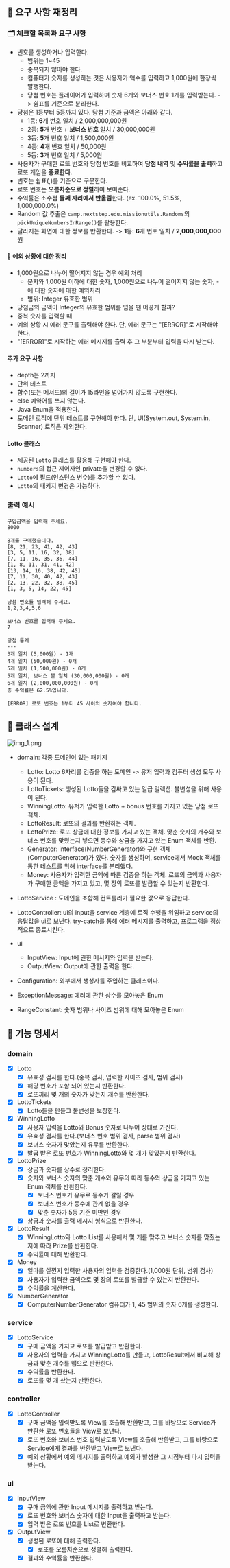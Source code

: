 ## 📝 요구 사항 재정리

### 🗂️ 체크할 목록과 요구 사항

- 번호를 생성하거나 입력한다.
    - 범위는 1~45
    - 중복되지 않아야 한다.
    - 컴퓨터가 숫자를 생성하는 것은 사용자가 액수를 입력하고 1,000원에 한장씩 발행한다.
    - 당첨 번호는 플레이어가 입력하며 숫자 6개와 보너스 번호 1개를 입력받는다. -> 쉼표를 기준으로 분리한다.
- 당첨은 1등부터 5등까지 있다. 당첨 기준과 금액은 아래와 같다.
    - 1등: **6**개 번호 일치 / 2,000,000,000원
    - 2등: **5**개 번호 + **보너스 번호** 일치 / 30,000,000원
    - 3등: **5**개 번호 일치 / 1,500,000원
    - 4등: **4**개 번호 일치 / 50,000원
    - 5등: **3**개 번호 일치 / 5,000원
- 사용자가 구매한 로또 번호와 당첨 번호를 비교하여 **당첨 내역** 및 **수익률을 출력**하고 로또 게임을 **종료한다.**
- 번호는 쉼표(,)를 기준으로 구분한다.
- 로또 번호는 **오름차순으로 정렬**하여 보여준다.
- 수익률은 소수점 **둘째 자리에서 반올림**한다. (ex. 100.0%, 51.5%, 1,000,000.0%)
- Random 값 추출은 `camp.nextstep.edu.missionutils.Randoms`의 `pickUniqueNumbersInRange()`를 활용한다.
- 달라지는 화면에 대한 정보를 반환한다. -> **1**등: **6**개 번호 일치 / **2,000,000,000**원

#### 🧐 예외 상황에 대한 정리

- 1,000원으로 나누어 떨어지지 않는 경우 예외 처리
    - 문자와 1,000원 이하에 대한 숫자, 1,000원으로 나누어 떨어지지 않는 숫자, -에 대한 숫자에 대한 예외처리
    - 범위: Integer 유효한 범위
- 당첨금의 금액이 Integer의 유효한 범위를 넘을 땐 어떻게 할까?
- 중복 숫자를 입력할 때
- 예외 상황 시 에러 문구를 출력해야 한다. 단, 에러 문구는 "[ERROR]"로 시작해야 한다.
- "[ERROR]"로 시작하는 에러 메시지를 출력 후 그 부분부터 입력을 다시 받는다.

#### 추가 요구 사항

- depth는 2까지
- 단위 테스트
- 함수(또는 메서드)의 길이가 15라인을 넘어가지 않도록 구현한다.
- else 예약어를 쓰지 않는다.
- Java Enum을 적용한다.
- 도메인 로직에 단위 테스트를 구현해야 한다. 단, UI(System.out, System.in, Scanner) 로직은 제외한다.

#### Lotto 클래스

- 제공된 `Lotto` 클래스를 활용해 구현해야 한다.
- `numbers`의 접근 제어자인 private을 변경할 수 없다.
- `Lotto`에 필드(인스턴스 변수)를 추가할 수 없다.
- `Lotto`의 패키지 변경은 가능하다.

### 출력 예시

```
구입금액을 입력해 주세요.
8000

8개를 구매했습니다.
[8, 21, 23, 41, 42, 43] 
[3, 5, 11, 16, 32, 38] 
[7, 11, 16, 35, 36, 44] 
[1, 8, 11, 31, 41, 42] 
[13, 14, 16, 38, 42, 45] 
[7, 11, 30, 40, 42, 43] 
[2, 13, 22, 32, 38, 45] 
[1, 3, 5, 14, 22, 45]

당첨 번호를 입력해 주세요.
1,2,3,4,5,6

보너스 번호를 입력해 주세요.
7

당첨 통계
---
3개 일치 (5,000원) - 1개
4개 일치 (50,000원) - 0개
5개 일치 (1,500,000원) - 0개
5개 일치, 보너스 볼 일치 (30,000,000원) - 0개
6개 일치 (2,000,000,000원) - 0개
총 수익률은 62.5%입니다.

[ERROR] 로또 번호는 1부터 45 사이의 숫자여야 합니다.
```

## 🤔 클래스 설계

![img_1.png](img_1.png)

- domain: 각종 도메인이 있는 패키지
    - Lotto: Lotto 6자리를 검증을 하는 도메인 -> 유저 입력과 컴퓨터 생성 모두 사용이 된다.
    - LottoTickets: 생성된 Lotto들을 감싸고 있는 일급 컬렉션. 불변성을 위해 사용이 된다.
    - WinningLotto: 유저가 입력한 Lotto + bonus 번호를 가지고 있는 당첨 로또 객체.
    - LottoResult: 로또의 결과를 반환하는 객체.
    - LottoPrize: 로또 상금에 대한 정보를 가지고 있는 객체. 맞춘 숫자의 개수와 보너스 번호를 맞췄는지 넣으면 등수와 상금을 가지고 있는 Enum 객체를 반환.
    - Generator: interface(NumberGenerator)와 구현 객체(ComputerGenerator)가 있다. 숫자를 생성하며, service에서 Mock 객체를 통한 테스트를 위해
      interface를 분리했다.
    - Money: 사용자가 입력한 금액에 따른 검증을 하는 객체. 로또의 금액과 사용자가 구매한 금액을 가지고 있고, 몇 장의 로또를 발급할 수 있는지 반환한다.

- LottoService : 도메인을 조합해 컨트롤러가 필요한 값으로 응답한다.

- LottoController: ui의 input을 service 계층에 로직 수행을 위임하고 service의 응답값을 ui로 보낸다. try-catch를 통해 에러 메시지를 출력하고, 프로그램을 정상적으로
  종료시킨다.

- ui
    - InputView: Input에 관한 메시지와 입력을 받는다.
    - OutputView: Output에 관한 출력을 한다.

- Configuration: 외부에서 생성자를 주입하는 클래스이다.

- ExceptionMessage: 에러에 관한 상수를 모아놓은 Enum
- RangeConstant: 숫자 범위나 사이즈 범위에 대해 모아놓은 Enum

## 📄 기능 명세서

### domain

- [x] Lotto
    - [x] 유효성 검사를 한다.(중복 검사, 입력한 사이즈 검사, 범위 검사)
    - [x] 해당 번호가 포함 되어 있는지 반환한다.
    - [x] 로또끼리 몇 개의 숫자가 맞는지 개수를 반환한다.

- [x] LottoTickets
    - [x] Lotto들을 만들고 불변성을 보장한다.

- [x] WinningLotto
    - [x] 사용자 입력을 Lotto와 Bonus 숫자로 나누어 상태로 가진다.
    - [x] 유효성 검사를 한다.(보너스 번호 범위 검사, parse 범위 검사)
    - [x] 보너스 숫자가 맞았는지 유무를 반환한다.
    - [x] 발급 받은 로또 번호가 WinningLotto와 몇 개가 맞았는지 반환한다.

- [x] LottoPrize
    - [x] 상금과 숫자를 상수로 정리한다.
    - [x] 숫자와 보너스 숫자의 맞춘 개수와 유무의 따라 등수와 상금을 가지고 있는 Enum 객체를 반환한다.
        - [x] 보너스 번호가 유무로 등수가 갈릴 경우
        - [x] 보너스 번호가 등수에 관계 없을 경우
        - [x] 맞춘 숫자가 5등 기준 미만인 경우
    - [x] 상금과 숫자를 출력 메시지 형식으로 반환한다.

- [x] LottoResult
    - [x] WinningLotto와 Lotto List를 사용해서 몇 개를 맞추고 보너스 숫자를 맞췄는지에 따라 Prize를 반환한다.
    - [x] 수익률에 대해 반환한다.

- [x] Money
    - [x] 얼마를 살껀지 입력한 사용자의 입력을 검증한다.(1,000원 단위, 범위 검사)
    - [x] 사용자가 입력한 금액으로 몇 장의 로또를 발급할 수 있는지 반환한다.
    - [x] 수익률을 계산한다.

- [x] NumberGenerator
    - [x] ComputerNumberGenerator 컴퓨터가 1, 45 범위의 숫자 6개를 생성한다.

### service

- [x] LottoService
    - [x] 구매 금액을 가지고 로또를 발급받고 반환한다.
    - [x] 사용자의 입력을 가지고 WinningLotto를 만들고, LottoResult에서 비교해 상금과 맞춘 개수를 맵으로 반환한다.
    - [x] 수익률을 반환한다.
    - [x] 로또를 몇 개 샀는지 반환한다.

### controller

- [x] LottoController
    - [x] 구매 금액을 입력받도록 View를 호출해 반환받고, 그를 바탕으로 Service가 반환한 로또 번호들을 View로 보낸다.
    - [x] 로또 번호와 보너스 번호 입력받도록 View를 호출해 반환받고, 그를 바탕으로 Service에게 결과를 반환받고 View로 보낸다.
    - [x] 예외 상황에서 예외 메시지를 출력하고 예외가 발생한 그 시점부터 다시 입력을 받는다.

### ui

- [x] InputView
    - [x] 구매 금액에 관한 Input 메시지를 출력하고 받는다.
    - [x] 로또 번호와 보너스 숫자에 대한 Input을 출력하고 받는다.
    - [x] 입력 받은 로또 번호를 List로 변환한다.

- [x] OutputView
    - [x] 생성된 로또에 대해 출력한다.
      - [x] 로또를 오름차순으로 정렬해 출력한다. 
    - [x] 결과와 수익률을 반환한다.
